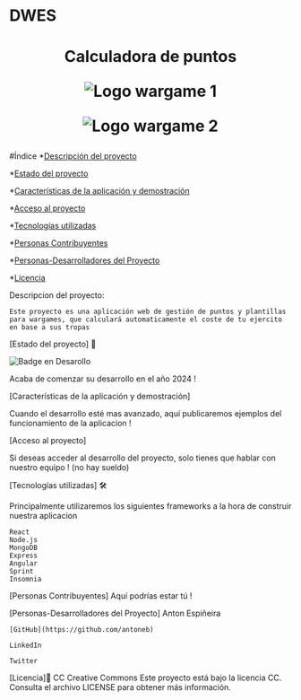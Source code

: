 # DWES 

<h1 align="center"> Calculadora de puntos 

![Logo wargame 1](https://logos-world.net/wp-content/uploads/2023/05/Warhammer-Logo-1993.png)

![Logo wargame 2](https://upload.wikimedia.org/wikipedia/fr/b/ba/Blood_Bowl_%282009%29_Logo.png)
</h1>

#Índice
*[Descripción del proyecto](#descripción-del-proyecto)

*[Estado del proyecto](#Estado-del-proyecto)

*[Características de la aplicación y demostración](#Características-de-la-aplicación-y-demostración)

*[Acceso al proyecto](#acceso-proyecto)

*[Tecnologías utilizadas](#tecnologías-utilizadas)

*[Personas Contribuyentes](#personas-contribuyentes)

*[Personas-Desarrolladores del Proyecto](#personas-desarrolladores)

*[Licencia](#licencia)



Descripcion del proyecto:

    Este proyecto es una aplicación web de gestión de puntos y plantillas para wargames, que calculará automaticamente el coste de tu ejercito en base a sus tropas


[Estado del proyecto] 🚀

![Badge en Desarollo](https://img.shields.io/badge/STATUS-EN%20DESAROLLO-green)

Acaba de comenzar su desarrollo en el año 2024 ! 


[Características de la aplicación y demostración]

  Cuando el desarrollo esté mas avanzado, aquí publicaremos ejemplos del funcionamiento de la aplicacion !



[Acceso al proyecto]

Si deseas acceder al desarrollo del proyecto, solo tienes que hablar con nuestro equipo ! (no hay sueldo)


[Tecnologías utilizadas] 🛠

Principalmente utilizaremos los siguientes frameworks a la hora de construir nuestra aplicacion

    React
    Node.js
    MongoDB
    Express
    Angular
    Sprint
    Insomnia

    
[Personas Contribuyentes]
Aquí podrías estar tú !

[Personas-Desarrolladores del Proyecto]
Anton Espiñeira

    
    [GitHub](https://github.com/antoneb)
    
    LinkedIn
    
    Twitter

[Licencia]📄
CC Creative Commons
Este proyecto está bajo la licencia CC. Consulta el archivo LICENSE para obtener más información.


